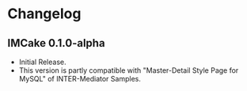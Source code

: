 # Changelog

## IMCake 0.1.0-alpha

* Initial Release.
* This version is partly compatible with "Master-Detail Style Page for MySQL" of INTER-Mediator Samples.